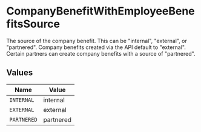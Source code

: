 # CompanyBenefitWithEmployeeBenefitsSource

The source of the company benefit. This can be "internal", "external", or "partnered". Company benefits created via the API default to "external". Certain partners can create company benefits with a source of "partnered".


## Values

| Name        | Value       |
| ----------- | ----------- |
| `INTERNAL`  | internal    |
| `EXTERNAL`  | external    |
| `PARTNERED` | partnered   |